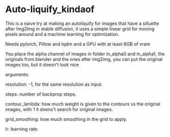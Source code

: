 # Auto-liquify_kindaof

This is a naive try at making an autoliquify for images that have a silluette after Img2Img in stable diffusion, it uses a simple linear grid for moving pixels around and a machine learning for optimization.

Needs pytorch, Pillow and tqdm and a GPU with at least 8GB of vram

You place the alpha channel of images in folder in_alpha0 and in_alpha1, the originals from blender and the ones after img2img, you can put the original images too, but it doesn't look nice

arguments:

resolution: -1, for the same resolution as input.

steps: number of backprop steps.

contour_lambda: how much weight is given to the contours vs the original images, with 1 it doens't search for original images.

grid_smoothing: how much smoothing in the grid to apply.

lr: learning rate.
